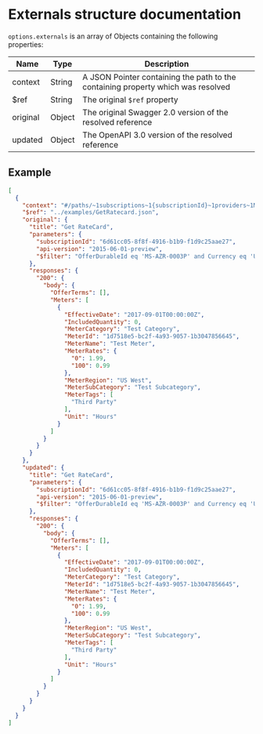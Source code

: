 # Externals structure documentation

`options.externals` is an array of Objects containing the following properties:

Name|Type|Description
|---|---|---|
context|String|A JSON Pointer containing the path to the containing property which was resolved
$ref|String|The original `$ref` property
original|Object|The original Swagger 2.0 version of the resolved reference
updated|Object|The OpenAPI 3.0 version of the resolved reference

## Example

````json
[
  {
    "context": "#/paths/~1subscriptions~1{subscriptionId}~1providers~1Microsoft.Commerce~1RateCard/get/x-ms-examples/GetRateCard",
    "$ref": "../examples/GetRatecard.json",
    "original": {
      "title": "Get RateCard",
      "parameters": {
        "subscriptionId": "6d61cc05-8f8f-4916-b1b9-f1d9c25aae27",
        "api-version": "2015-06-01-preview",
        "$filter": "OfferDurableId eq 'MS-AZR-0003P' and Currency eq 'USD' and Locale eq 'en-US' and RegionInfo eq 'US'"
      },
      "responses": {
        "200": {
          "body": {
            "OfferTerms": [],
            "Meters": [
              {
                "EffectiveDate": "2017-09-01T00:00:00Z",
                "IncludedQuantity": 0,
                "MeterCategory": "Test Category",
                "MeterId": "1d7518e5-bc2f-4a93-9057-1b3047856645",
                "MeterName": "Test Meter",
                "MeterRates": {
                  "0": 1.99,
                  "100": 0.99
                },
                "MeterRegion": "US West",
                "MeterSubCategory": "Test Subcategory",
                "MeterTags": [
                  "Third Party"
                ],
                "Unit": "Hours"
              }
            ]
          }
        }
      }
    },
    "updated": {
      "title": "Get RateCard",
      "parameters": {
        "subscriptionId": "6d61cc05-8f8f-4916-b1b9-f1d9c25aae27",
        "api-version": "2015-06-01-preview",
        "$filter": "OfferDurableId eq 'MS-AZR-0003P' and Currency eq 'USD' and Locale eq 'en-US' and RegionInfo eq 'US'"
      },
      "responses": {
        "200": {
          "body": {
            "OfferTerms": [],
            "Meters": [
              {
                "EffectiveDate": "2017-09-01T00:00:00Z",
                "IncludedQuantity": 0,
                "MeterCategory": "Test Category",
                "MeterId": "1d7518e5-bc2f-4a93-9057-1b3047856645",
                "MeterName": "Test Meter",
                "MeterRates": {
                  "0": 1.99,
                  "100": 0.99
                },
                "MeterRegion": "US West",
                "MeterSubCategory": "Test Subcategory",
                "MeterTags": [
                  "Third Party"
                ],
                "Unit": "Hours"
              }
            ]
          }
        }
      }
    }
  }
]
````